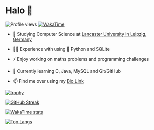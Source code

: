 # Halo 👋

![Profile views](https://gpvc.arturio.dev/minhtrancccp)
[![WakaTime](https://wakatime.com/badge/user/b32f8708-d489-4bad-8882-c2c36096c5a2.svg)](https://wakatime.com/@b32f8708-d489-4bad-8882-c2c36096c5a2)

- 📔 Studying Computer Science at [Lancaster University in Leipzig, Germany](https://www.lancasterleipzig.de/)

- :man_technologist: Experience with using 🐍 Python and SQLite
  
- ⚡ Enjoy working on maths problems and programming challenges

- 🌱 Currently learning C, Java, MySQL and Git/GitHub

- 📫 Find me over using my [Bio Link](https://minhtran.bio.link/)
  
[![trophy](https://github-profile-trophy.vercel.app/?username=minhtrancccp&theme=dracula&no-bg=true&no-frame=true)](https://github.com/ryo-ma/github-profile-trophy)

[![GitHub Streak](https://github-readme-streak-stats.herokuapp.com?user=minhtrancccp&theme=dracula&hide_border=true&date_format=j%20M%5B%20Y%5D)](https://git.io/streak-stats)

[![WakaTime stats](https://github-readme-stats-mdjhbgmo2-minhtrancccp.vercel.app/api/wakatime?username=minhtrancccp&layout=compact&show_icons=true&theme=dracula&hide_border=true)](https://github.com/minhtrancccp/github-readme-stats)

[![Top Langs](https://github-readme-stats-mdjhbgmo2-minhtrancccp.vercel.app/api/top-langs/?username=minhtrancccp&layout=compact&show_icons=true&theme=dracula&hide_border=true)](https://github.com/minhtrancccp/github-readme-stats)

<!--
- 🔭 I’m currently working on ...
- 👯 I’m looking to collaborate on ...
- 🤔 I’m looking for help with ...
- 💬 Ask me about ...
- 😄 Pronouns: ...
- ⚡ Fun fact: ...
-->

